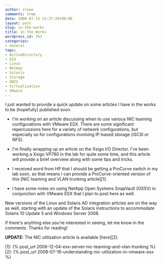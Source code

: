```yaml
---
author: slowe
comments: true
date: 2008-07-15 23:37:29+00:00
layout: post
slug: in-the-works
title: In the Works
wordpress_id: 763
categories:
- General
tags:
- ActiveDirectory
- ESX
- Linux
- NetApp
- Solaris
- Storage
- UNIX
- Virtualization
- VMware
---
```


I just wanted to provide a quick update on some articles I have in the works to be (hopefully) published soon.

* I'm working on an article discussing when to use various NIC teaming configurations with VMware ESX. There are some significant repercussions here for a variety of network configurations, but especially so for configurations involving IP-based storage (iSCSI or NFS).

* I'm finally wrapping up an article on the Xsigo I/O Director. I've been working a Xsigo VP780 in the lab for quite some time, and this article will provide a brief overview along with some tips and tricks.

* I received word from HP that I should be getting a ProCurve switch in my lab soon, so that means I can provide a ProCurve-oriented version of this [NIC teaming and VLAN trunking article][1].

* I have some notes on using NetApp Open Systems SnapVault (OSSV) in conjunction with VMware ESX that I plan to post here as well.

New versions of the Linux and Solaris AD integration articles are on the way as well, starting with an update of the Solaris instructions to accommodate Solaris 10 Update 5 and Windows Server 2008.

If there's anything else you're interested in seeing, let me know in the comments. Thanks for reading!

**UPDATE:** The NIC utilization article is available [here][2].

[1]: {% post_url 2006-12-04-esx-server-nic-teaming-and-vlan-trunking %}
[2]: {% post_url 2008-07-16-understanding-nic-utilization-in-vmware-esx %}
